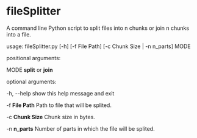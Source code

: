 # fileSplitter
<p>A command line Python script to split files into n chunks or join n chunks into a file.</p>
<p>usage: fileSplitter.py [-h] [-f File Path] [-c Chunk Size | -n n_parts] MODE</p>
<p></p>
<p>positional arguments:</p>
  <p>MODE           <b>split</b> or <b>join</b></p>

<p>optional arguments:</p>
  <p>-h, --help     show this help message and exit</p>
  <p>-f <b>File Path</b>   Path to file that will be splited.</p>
  <p>-c <b>Chunk Size</b>  Chunk size in bytes.</p>
  <p>-n <b>n_parts</b>     Number of parts in which the file will be splited.</p>
